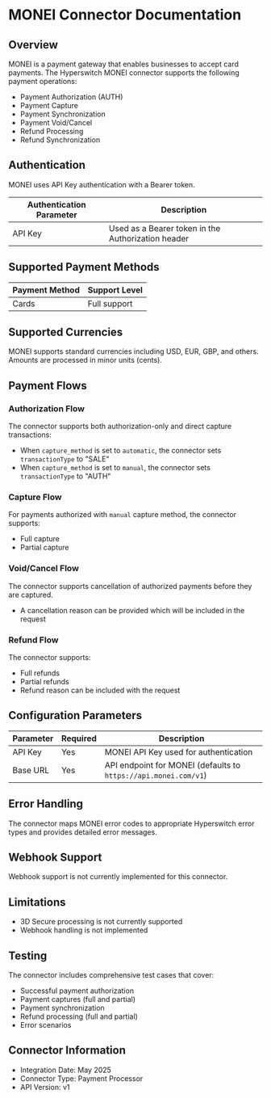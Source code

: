 # MONEI Connector Documentation

## Overview

MONEI is a payment gateway that enables businesses to accept card payments. The Hyperswitch MONEI connector supports the following payment operations:

- Payment Authorization (AUTH)
- Payment Capture
- Payment Synchronization
- Payment Void/Cancel
- Refund Processing
- Refund Synchronization

## Authentication

MONEI uses API Key authentication with a Bearer token.

| Authentication Parameter | Description |
|--------------------------|-------------|
| API Key | Used as a Bearer token in the Authorization header |

## Supported Payment Methods

| Payment Method | Support Level |
|----------------|--------------|
| Cards          | Full support |

## Supported Currencies

MONEI supports standard currencies including USD, EUR, GBP, and others. Amounts are processed in minor units (cents).

## Payment Flows

### Authorization Flow

The connector supports both authorization-only and direct capture transactions:
- When `capture_method` is set to `automatic`, the connector sets `transactionType` to "SALE"
- When `capture_method` is set to `manual`, the connector sets `transactionType` to "AUTH"

### Capture Flow

For payments authorized with `manual` capture method, the connector supports:
- Full capture
- Partial capture

### Void/Cancel Flow

The connector supports cancellation of authorized payments before they are captured.
- A cancellation reason can be provided which will be included in the request

### Refund Flow

The connector supports:
- Full refunds
- Partial refunds
- Refund reason can be included with the request

## Configuration Parameters

| Parameter | Required | Description |
|-----------|----------|-------------|
| API Key | Yes | MONEI API Key used for authentication |
| Base URL | Yes | API endpoint for MONEI (defaults to `https://api.monei.com/v1`) |

## Error Handling

The connector maps MONEI error codes to appropriate Hyperswitch error types and provides detailed error messages.

## Webhook Support

Webhook support is not currently implemented for this connector.

## Limitations

- 3D Secure processing is not currently supported
- Webhook handling is not implemented

## Testing

The connector includes comprehensive test cases that cover:
- Successful payment authorization
- Payment captures (full and partial)
- Payment synchronization
- Refund processing (full and partial)
- Error scenarios

## Connector Information

- Integration Date: May 2025
- Connector Type: Payment Processor
- API Version: v1
